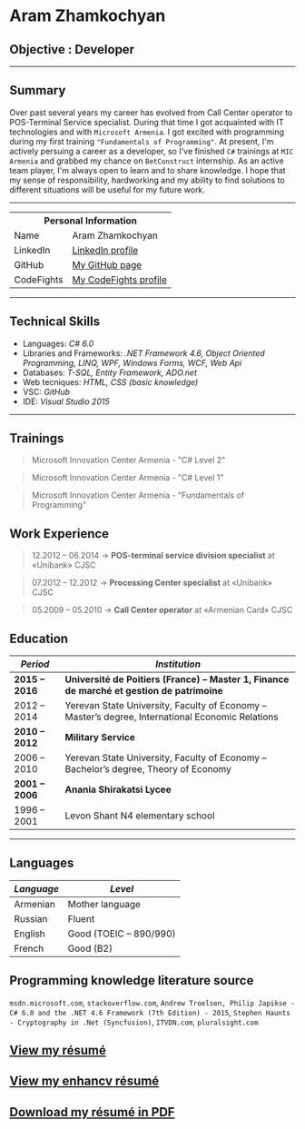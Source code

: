 # Aram Zhamkochyan

## Objective : Developer

<hr width="100%" size="10" color="blue"/>

## Summary
Over past several years my career has evolved from Call Center operator to POS-Terminal Service specialist. During that time I got acquainted with IT technologies and with `Microsoft Armenia`. I got excited with programming during my first training `"Fundamentals of Programming"`. At present, I'm actively persuing a career as a developer, so I've finished `C#` trainings at `MIC Armenia` and grabbed my chance on `BetConstruct` internship. As an active team player, I'm always open to learn and to share knowledge. I hope that my sense of responsibility, hardworking and my ability to find solutions to different situations will be useful for my future work.

---------------------------------------------------------------------------------------------------------------------------------------
<table border="0" align="center">
<tr><th colspan="2">Personal Information</th></tr>
<tr><td>Name</td><td>Aram Zhamkochyan</td></tr>
<tr><td>LinkedIn</td><td><a href="https://www.linkedin.com/in/aram-zhamkochyan-b26601137">LinkedIn profile</a></td></tr>
<tr><td>GitHub</td><td><a href="https://github.com/aramzham">My GitHub page</a></td></tr>
<tr><td>CodeFights</td><td><a href="https://github.com/aramzham">My CodeFights profile</a></td></tr>
</table>

----------------------------------------------------------------------------------------------------------------------------------------
## Technical Skills
* Languages: *C# 6.0*
* Libraries and Frameworks: *.NET Framework 4.6, Object Oriented Programming, LINQ, WPF, Windows Forms, WCF, Web Api*
* Databases: *T-SQL, Entity Framework, ADO.net*
* Web tecniques: *HTML, CSS (basic knowledge)*
* VSC: *GitHub*
* IDE: *Visual Studio 2015*

---------------------------------------------------------------------------------------------------------------------------------------
## Trainings
> Microsoft Innovation Center Armenia - "C# Level 2"

> Microsoft Innovation Center Armenia - "C# Level 1"

> Microsoft Innovation Center Armenia - "Fundamentals of Programming"

## Work Experience
> 12.2012 – 06.2014  ->    **POS-terminal service division specialist** at «Unibank» CJSC

> 07.2012 – 12.2012  ->    **Processing Center specialist** at «Unibank» CJSC

> 05.2009 – 05.2010  ->    **Call Center operator** at «Armenian Card» CJSC 

## Education

_Period_ | _Institution_
---------|---------------
**2015 – 2016**|**Université de Poitiers (France) – Master 1, Finance de marché et gestion de patrimoine**
2012 – 2014|Yerevan State University, Faculty of Economy – Master’s degree, International Economic Relations
**2010 – 2012**|**Military Service**
2006 – 2010|Yerevan State University, Faculty of Economy – Bachelor’s degree, Theory of Economy
**2001 – 2006**|**Anania Shirakatsi Lycee**
1996 – 2001|Levon Shant N4 elementary school
----------------------------------------------------------------------------------------------------------------------------------------

## Languages
*Language*|*Level*
----------|-------
Armenian|Mother language
Russian|Fluent
English|Good (TOEIC – 890/990)
French|Good (B2)

## Programming knowledge literature source
`msdn.microsoft.com`, `stackoverflow.com`, `Andrew Troelsen, Philip Japikse - C# 6.0 and the .NET 4.6 Framework (7th Edition) - 2015`, `Stephen Haunts - Cryptography in .Net (Syncfusion)`, `ITVDN.com`,  `pluralsight.com`

## [View my résumé](https://github.com/aramzham/My-CV/blob/master/Aram%20CV%20in%20english%20250317.pdf)
<html>
<h2> <a href = "https://github.com/aramzham/My-CV/blob/master/AramZhamkochyanResume.pdf">View my enhancv résumé</a></h2>
<h2><a href = "https://github.com/aramzham/Curriculum-Vitae/raw/master/Aram%20CV%20in%20english%20280117.pdf">Download my résumé in PDF</a></h2>
</html>
